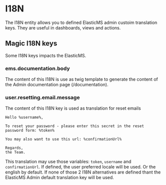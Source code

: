 # I18N

The I18N entity allows you to defined ElasticMS admin custoim translation keys. They are useful in dashboards, views and actions.

## Magic I18N keys

Some I18N keys impacts the ElasticMS.

### ems.documentation.body

The content of this I18N is use as twig template to generate the content of the Admin documentation page (/documentation).

### user.resetting.email.message

The content of this I18N key is used as translation for reset emails

```text
Hello %username%,

To reset your password - please enter this secret in the reset password form: %token%

You may also want to use this url: %confirmationUrl%

Regards,
the Team.
```

This translation may use those variables: `token`, `username` and `confirmationUrl`.
If defined, the user preferred locale will be used. Or the english by default. If none of those 2 I18N alternatives are defined thant the ElasticMS Admin default translation key will be used.
